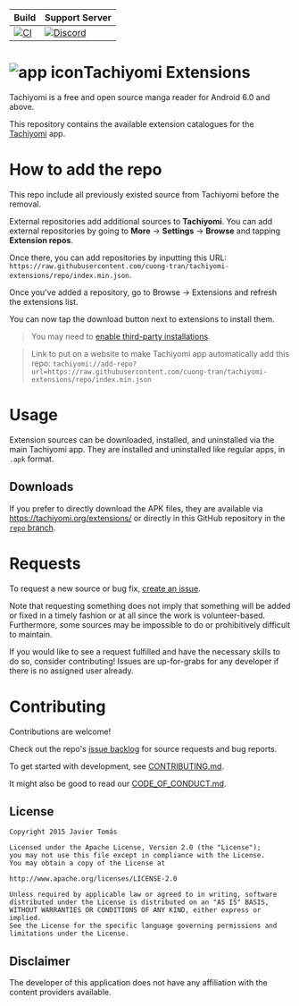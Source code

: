 | Build | Support Server |
|-------|---------|
| [![CI](https://github.com/tachiyomiorg/tachiyomi-extensions/workflows/CI/badge.svg?event=push)](https://github.com/tachiyomiorg/tachiyomi-extensions/actions/workflows/build_push.yml) | [![Discord](https://img.shields.io/discord/349436576037732353.svg?label=discord&labelColor=7289da&color=2c2f33&style=flat)](https://discord.gg/tachiyomi) |

# ![app icon](./.github/readme-images/app-icon.png)Tachiyomi Extensions
Tachiyomi is a free and open source manga reader for Android 6.0 and above.

This repository contains the available extension catalogues for the [Tachiyomi](https://github.com/tachiyomiorg/tachiyomi) app.


# How to add the repo
This repo include all previously existed source from Tachiyomi before the removal.

External repositories add additional sources to **Tachiyomi**. You can add external repositories by going to **More** -> **Settings** -> **Browse** and tapping **Extension repos**.

Once there, you can add repositories by inputting this URL: `https://raw.githubusercontent.com/cuong-tran/tachiyomi-extensions/repo/index.min.json`.

Once you've added a repository, go to Browse -> Extensions and refresh the extensions list.

You can now tap the download button next to extensions to install them.

> You may need to [enable third-party installations](https://tachiyomi.org/docs/faq/browse/extensions#enabling-third-party-installations).

> Link to put on a website to make Tachiyomi app automatically add this repo: `tachiyomi://add-repo?url=https://raw.githubusercontent.com/cuong-tran/tachiyomi-extensions/repo/index.min.json`

# Usage

Extension sources can be downloaded, installed, and uninstalled via the main Tachiyomi app. They are installed and uninstalled like regular apps, in `.apk` format.

## Downloads

If you prefer to directly download the APK files, they are available via https://tachiyomi.org/extensions/ or directly in this GitHub repository in the [`repo` branch](https://github.com/tachiyomiorg/tachiyomi-extensions/tree/repo/apk).

# Requests

To request a new source or bug fix, [create an issue](https://github.com/tachiyomiorg/tachiyomi-extensions/issues/new/choose).

Note that requesting something does not imply that something will be added or fixed in a timely fashion or at all since the work is volunteer-based. Furthermore, some sources may be impossible to do or prohibitively difficult to maintain.

If you would like to see a request fulfilled and have the necessary skills to do so, consider contributing! Issues are up-for-grabs for any developer if there is no assigned user already.

# Contributing

Contributions are welcome!

Check out the repo's [issue backlog](https://github.com/tachiyomiorg/tachiyomi-extensions/issues) for source requests and bug reports.

To get started with development, see [CONTRIBUTING.md](./CONTRIBUTING.md).

It might also be good to read our [CODE_OF_CONDUCT.md](./CODE_OF_CONDUCT.md).

## License

    Copyright 2015 Javier Tomás

    Licensed under the Apache License, Version 2.0 (the "License");
    you may not use this file except in compliance with the License.
    You may obtain a copy of the License at

    http://www.apache.org/licenses/LICENSE-2.0

    Unless required by applicable law or agreed to in writing, software
    distributed under the License is distributed on an "AS IS" BASIS,
    WITHOUT WARRANTIES OR CONDITIONS OF ANY KIND, either express or implied.
    See the License for the specific language governing permissions and
    limitations under the License.

## Disclaimer

The developer of this application does not have any affiliation with the content providers available.
